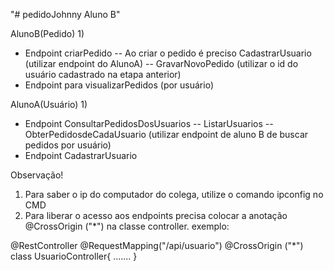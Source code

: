 "# pedidoJohnny Aluno B" 


AlunoB(Pedido)
1)
- Endpoint criarPedido
  -- Ao criar o pedido é preciso CadastrarUsuario (utilizar endpoint do AlunoA)
  -- GravarNovoPedido (utilizar o id do usuário cadastrado na etapa anterior)
- Endpoint para visualizarPedidos (por usuário)


AlunoA(Usuário)
1)
- Endpoint ConsultarPedidosDosUsuarios
  -- ListarUsuarios
  -- ObterPedidosdeCadaUsuario (utilizar endpoint de aluno B de buscar pedidos por usuário)
- Endpoint CadastrarUsuario

Observação!
1) Para saber o ip do computador do colega, utilize o comando ipconfig no CMD
2) Para liberar o acesso aos endpoints precisa colocar a anotação @CrossOrigin ("*") na classe controller.
   exemplo:

@RestController
@RequestMapping("/api/usuario")
@CrossOrigin ("*")
class UsuarioController{
.......
} 